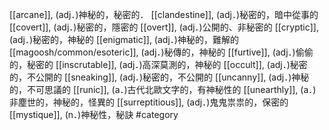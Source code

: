 [[arcane]], (adj．)神秘的，秘密的． 
[[clandestine]], (adj．)秘密的，暗中從事的 
[[covert]], (adj．)秘密的，隱密的 
[[overt]], (adj．)公開的、非秘密的 
[[cryptic]], (adj．)秘密的，神秘的 
[[enigmatic]], (adj．)神秘的，難解的 
[[magoosh/common/esoteric]], (adj．)秘傳的，神秘的 
[[furtive]], (adj．)偷偷的，秘密的 
[[inscrutable]], (adj．)高深莫測的，神秘的 
[[occult]], (adj．)秘密的，不公開的 
[[sneaking]], (adj．)秘密的，不公開的 
[[uncanny]], (adj．)神秘的，不可思議的 
[[runic]], (a．)古代北歐文字的，有神秘性的 
[[unearthly]], (a．)非塵世的，神秘的，怪異的 
[[surreptitious]], (adj．)鬼鬼祟祟的，保密的 
[[mystique]], (n．)神秘性，秘訣 
#category
